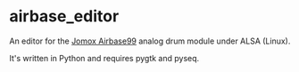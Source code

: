 airbase_editor
==============

An editor for the [Jomox Airbase99](http://www.vintagesynth.com/misc/airbase99.php) analog drum module under ALSA (Linux).

It's written in Python and requires pygtk and pyseq.
